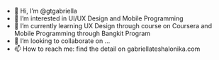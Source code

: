 - 👋 Hi, I’m @gtgabriella
- 👀 I’m interested in UI/UX Design and Mobile Programming
- 🌱 I’m currently learning UX Design through course on Coursera and Mobile Programming through Bangkit Program
- 💞️ I’m looking to collaborate on ...
- 📫 How to reach me: find the detail on gabriellateshalonika.com

<!---
gtgabriella/gtgabriella is a ✨ special ✨ repository because its `README.md` (this file) appears on your GitHub profile.
You can click the Preview link to take a look at your changes.
--->
